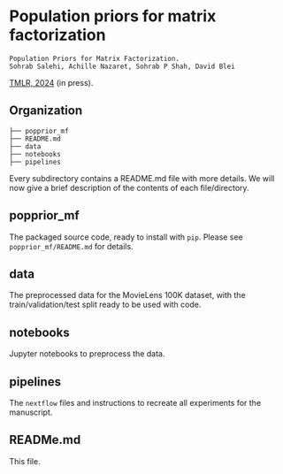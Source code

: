 # Population priors for matrix factorization

```
Population Priors for Matrix Factorization.
Sohrab Salehi, Achille Nazaret, Sohrab P Shah, David Blei
```
[TMLR, 2024](https://openreview.net/forum?id=AT9G5s1pOj) (in press).


## Organization


```
├── popprior_mf
├── README.md
├── data
├── notebooks
├── pipelines
```

Every subdirectory contains a README.md file with more details.
We will now give a brief description of the contents of each file/directory.

## popprior_mf

The packaged source code, ready to install with `pip`. 
Please see `popprior_mf/README.md` for details.


## data

The preprocessed data for the MovieLens 100K dataset, with the train/validation/test split ready to be used with code.

## notebooks

Jupyter notebooks to preprocess the data.

## pipelines

The `nextflow` files and instructions to recreate all experiments for the manuscript. 

## READMe.md

This file.



